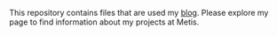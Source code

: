 This repository contains files that are used my [blog]("https://harrisonized.github.io"). Please explore my page to find information about my projects at Metis.
